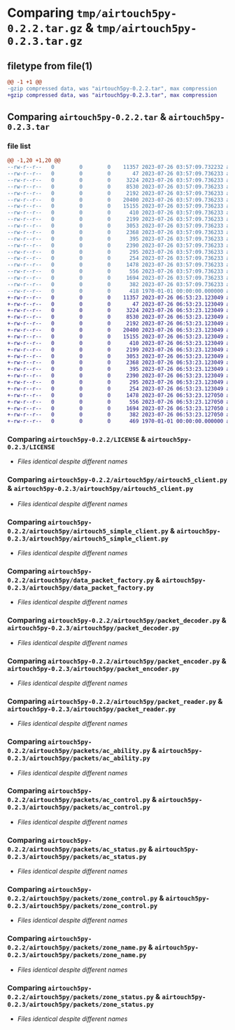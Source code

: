 # Comparing `tmp/airtouch5py-0.2.2.tar.gz` & `tmp/airtouch5py-0.2.3.tar.gz`

## filetype from file(1)

```diff
@@ -1 +1 @@
-gzip compressed data, was "airtouch5py-0.2.2.tar", max compression
+gzip compressed data, was "airtouch5py-0.2.3.tar", max compression
```

## Comparing `airtouch5py-0.2.2.tar` & `airtouch5py-0.2.3.tar`

### file list

```diff
@@ -1,20 +1,20 @@
--rw-r--r--   0        0        0    11357 2023-07-26 03:57:09.732232 airtouch5py-0.2.2/LICENSE
--rw-r--r--   0        0        0       47 2023-07-26 03:57:09.736233 airtouch5py-0.2.2/README.md
--rw-r--r--   0        0        0     3224 2023-07-26 03:57:09.736233 airtouch5py-0.2.2/airtouch5py/airtouch5_client.py
--rw-r--r--   0        0        0     8530 2023-07-26 03:57:09.736233 airtouch5py-0.2.2/airtouch5py/airtouch5_simple_client.py
--rw-r--r--   0        0        0     2192 2023-07-26 03:57:09.736233 airtouch5py-0.2.2/airtouch5py/data_packet_factory.py
--rw-r--r--   0        0        0    20400 2023-07-26 03:57:09.736233 airtouch5py-0.2.2/airtouch5py/packet_decoder.py
--rw-r--r--   0        0        0    15155 2023-07-26 03:57:09.736233 airtouch5py-0.2.2/airtouch5py/packet_encoder.py
--rw-r--r--   0        0        0      410 2023-07-26 03:57:09.736233 airtouch5py-0.2.2/airtouch5py/packet_fields.py
--rw-r--r--   0        0        0     2199 2023-07-26 03:57:09.736233 airtouch5py-0.2.2/airtouch5py/packet_reader.py
--rw-r--r--   0        0        0     3053 2023-07-26 03:57:09.736233 airtouch5py-0.2.2/airtouch5py/packets/ac_ability.py
--rw-r--r--   0        0        0     2368 2023-07-26 03:57:09.736233 airtouch5py-0.2.2/airtouch5py/packets/ac_control.py
--rw-r--r--   0        0        0      395 2023-07-26 03:57:09.736233 airtouch5py-0.2.2/airtouch5py/packets/ac_error_information.py
--rw-r--r--   0        0        0     2390 2023-07-26 03:57:09.736233 airtouch5py-0.2.2/airtouch5py/packets/ac_status.py
--rw-r--r--   0        0        0      295 2023-07-26 03:57:09.736233 airtouch5py-0.2.2/airtouch5py/packets/console_version.py
--rw-r--r--   0        0        0      254 2023-07-26 03:57:09.736233 airtouch5py-0.2.2/airtouch5py/packets/datapacket.py
--rw-r--r--   0        0        0     1478 2023-07-26 03:57:09.736233 airtouch5py-0.2.2/airtouch5py/packets/zone_control.py
--rw-r--r--   0        0        0      556 2023-07-26 03:57:09.736233 airtouch5py-0.2.2/airtouch5py/packets/zone_name.py
--rw-r--r--   0        0        0     1694 2023-07-26 03:57:09.736233 airtouch5py-0.2.2/airtouch5py/packets/zone_status.py
--rw-r--r--   0        0        0      382 2023-07-26 03:57:09.736233 airtouch5py-0.2.2/pyproject.toml
--rw-r--r--   0        0        0      418 1970-01-01 00:00:00.000000 airtouch5py-0.2.2/PKG-INFO
+-rw-r--r--   0        0        0    11357 2023-07-26 06:53:23.123049 airtouch5py-0.2.3/LICENSE
+-rw-r--r--   0        0        0       47 2023-07-26 06:53:23.123049 airtouch5py-0.2.3/README.md
+-rw-r--r--   0        0        0     3224 2023-07-26 06:53:23.123049 airtouch5py-0.2.3/airtouch5py/airtouch5_client.py
+-rw-r--r--   0        0        0     8530 2023-07-26 06:53:23.123049 airtouch5py-0.2.3/airtouch5py/airtouch5_simple_client.py
+-rw-r--r--   0        0        0     2192 2023-07-26 06:53:23.123049 airtouch5py-0.2.3/airtouch5py/data_packet_factory.py
+-rw-r--r--   0        0        0    20400 2023-07-26 06:53:23.123049 airtouch5py-0.2.3/airtouch5py/packet_decoder.py
+-rw-r--r--   0        0        0    15155 2023-07-26 06:53:23.123049 airtouch5py-0.2.3/airtouch5py/packet_encoder.py
+-rw-r--r--   0        0        0      410 2023-07-26 06:53:23.123049 airtouch5py-0.2.3/airtouch5py/packet_fields.py
+-rw-r--r--   0        0        0     2199 2023-07-26 06:53:23.123049 airtouch5py-0.2.3/airtouch5py/packet_reader.py
+-rw-r--r--   0        0        0     3053 2023-07-26 06:53:23.123049 airtouch5py-0.2.3/airtouch5py/packets/ac_ability.py
+-rw-r--r--   0        0        0     2368 2023-07-26 06:53:23.123049 airtouch5py-0.2.3/airtouch5py/packets/ac_control.py
+-rw-r--r--   0        0        0      395 2023-07-26 06:53:23.123049 airtouch5py-0.2.3/airtouch5py/packets/ac_error_information.py
+-rw-r--r--   0        0        0     2390 2023-07-26 06:53:23.123049 airtouch5py-0.2.3/airtouch5py/packets/ac_status.py
+-rw-r--r--   0        0        0      295 2023-07-26 06:53:23.123049 airtouch5py-0.2.3/airtouch5py/packets/console_version.py
+-rw-r--r--   0        0        0      254 2023-07-26 06:53:23.123049 airtouch5py-0.2.3/airtouch5py/packets/datapacket.py
+-rw-r--r--   0        0        0     1478 2023-07-26 06:53:23.127050 airtouch5py-0.2.3/airtouch5py/packets/zone_control.py
+-rw-r--r--   0        0        0      556 2023-07-26 06:53:23.127050 airtouch5py-0.2.3/airtouch5py/packets/zone_name.py
+-rw-r--r--   0        0        0     1694 2023-07-26 06:53:23.127050 airtouch5py-0.2.3/airtouch5py/packets/zone_status.py
+-rw-r--r--   0        0        0      382 2023-07-26 06:53:23.127050 airtouch5py-0.2.3/pyproject.toml
+-rw-r--r--   0        0        0      469 1970-01-01 00:00:00.000000 airtouch5py-0.2.3/PKG-INFO
```

### Comparing `airtouch5py-0.2.2/LICENSE` & `airtouch5py-0.2.3/LICENSE`

 * *Files identical despite different names*

### Comparing `airtouch5py-0.2.2/airtouch5py/airtouch5_client.py` & `airtouch5py-0.2.3/airtouch5py/airtouch5_client.py`

 * *Files identical despite different names*

### Comparing `airtouch5py-0.2.2/airtouch5py/airtouch5_simple_client.py` & `airtouch5py-0.2.3/airtouch5py/airtouch5_simple_client.py`

 * *Files identical despite different names*

### Comparing `airtouch5py-0.2.2/airtouch5py/data_packet_factory.py` & `airtouch5py-0.2.3/airtouch5py/data_packet_factory.py`

 * *Files identical despite different names*

### Comparing `airtouch5py-0.2.2/airtouch5py/packet_decoder.py` & `airtouch5py-0.2.3/airtouch5py/packet_decoder.py`

 * *Files identical despite different names*

### Comparing `airtouch5py-0.2.2/airtouch5py/packet_encoder.py` & `airtouch5py-0.2.3/airtouch5py/packet_encoder.py`

 * *Files identical despite different names*

### Comparing `airtouch5py-0.2.2/airtouch5py/packet_reader.py` & `airtouch5py-0.2.3/airtouch5py/packet_reader.py`

 * *Files identical despite different names*

### Comparing `airtouch5py-0.2.2/airtouch5py/packets/ac_ability.py` & `airtouch5py-0.2.3/airtouch5py/packets/ac_ability.py`

 * *Files identical despite different names*

### Comparing `airtouch5py-0.2.2/airtouch5py/packets/ac_control.py` & `airtouch5py-0.2.3/airtouch5py/packets/ac_control.py`

 * *Files identical despite different names*

### Comparing `airtouch5py-0.2.2/airtouch5py/packets/ac_status.py` & `airtouch5py-0.2.3/airtouch5py/packets/ac_status.py`

 * *Files identical despite different names*

### Comparing `airtouch5py-0.2.2/airtouch5py/packets/zone_control.py` & `airtouch5py-0.2.3/airtouch5py/packets/zone_control.py`

 * *Files identical despite different names*

### Comparing `airtouch5py-0.2.2/airtouch5py/packets/zone_name.py` & `airtouch5py-0.2.3/airtouch5py/packets/zone_name.py`

 * *Files identical despite different names*

### Comparing `airtouch5py-0.2.2/airtouch5py/packets/zone_status.py` & `airtouch5py-0.2.3/airtouch5py/packets/zone_status.py`

 * *Files identical despite different names*

